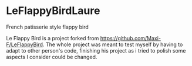 # LeFlappyBirdLaure
French patisserie style flappy bird

Le Flappy Bird is a project forked from https://github.com/Maxi-F/LeFlappyBird. The whole project was meant to test myself by having to adapt to other person's code, finishing his project as i tried to polish some aspects I consider could be changed.
